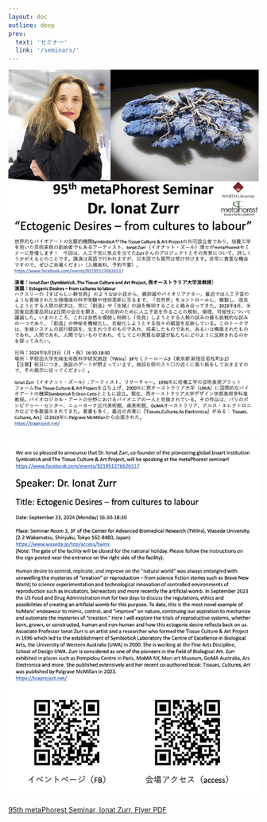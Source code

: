```yaml
---
layout: doc
outline: deep
prev:
  text: 'セミナー'
  link: '/seminars/'
---
```


![](/public/seminars/095_Ionat_Sept_2024_1.jpg)
![](/public/seminars/095_Ionat_Sept_2024_2.png)

[95th metaPhorest Seminar, Ionat Zurr, Flyer PDF](095_Ionat_Sept_2024.pdf)

